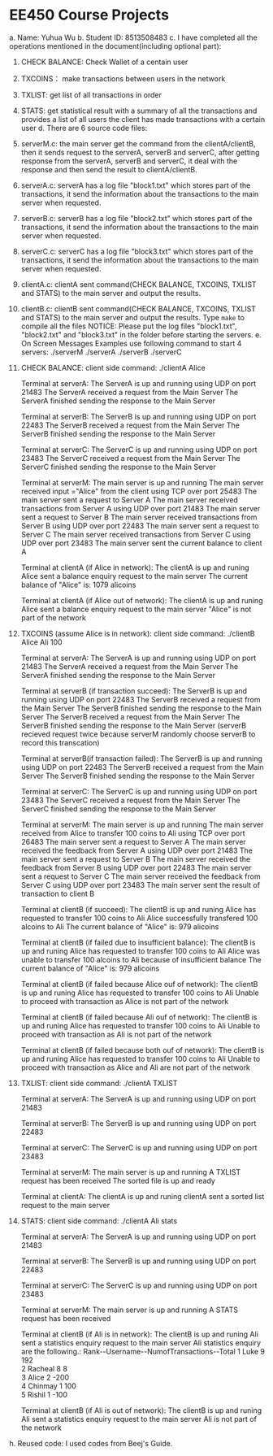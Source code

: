 # EE450 Course Projects

a. Name: Yuhua Wu
b. Student ID: 8513508483
c. I have completed all the operations mentioned in the document(including optional part):
   1. CHECK BALANCE: Check Wallet of a centain user
   2. TXCOINS： make transactions between users in the network
   3. TXLIST: get list of all transactions in order
   4. STATS: get statistical result with a summary of all the transactions and provides a list of all users the client has made transactions with a certain user
d. There are 6 source code files:
   1. serverM.c: the main server get the command from the clientA/clientB, then it sends request to the serverA, serverB and serverC, after getting response from the serverA, serverB and serverC, it deal with the response and then send the result to clientA/clientB.
   2. serverA.c: serverA has a log file "block1.txt" which stores part of the transactions, it send the information about the transactions to the main server when requested.
   3. serverB.c: serverB has a log file "block2.txt" which stores part of the transactions, it send the information about the transactions to the main server when requested.
   4. serverC.c: serverC has a log file "block3.txt" which stores part of the transactions, it send the information about the transactions to the main server when requested.
   5. clientA.c: clientA sent command(CHECK BALANCE, TXCOINS, TXLIST and STATS) to the main server and output the results.
   6. clientB.c: clientB sent command(CHECK BALANCE, TXCOINS, TXLIST and STATS) to the main server and output the results.
   Type `make` to compile all the files
   NOTICE: Please put the log files "block1.txt", "block2.txt" and "block3.txt" in the folder before starting the servers.
e. On Screen Messages Examples
   use following command to start 4 servers:
   ./serverM
   ./serverA
   ./serverB
   ./serverC
 1. CHECK BALANCE:
      client side command: ./clientA Alice

      Terminal at serverA:
      The ServerA is up and running using UDP on port 21483
      The ServerA received a request from the Main Server
      The ServerA finished sending the response to the Main Server

      Terminal at serverB:
      The ServerB is up and running using UDP on port 22483
      The ServerB received a request from the Main Server
      The ServerB finished sending the response to the Main Server

      Terminal at serverC:
      The ServerC is up and running using UDP on port 23483
      The ServerC received a request from the Main Server
      The ServerC finished sending the response to the Main Server

      Terminal at serverM:
      The main server is up and running
      The main server received input ="Alice" from the client using TCP over port 25483
      The main server sent a request to Server A
      The main server received transactions from Server A using UDP over port 21483
      The main server sent a request to Server B
      The main server received transactions from Server B using UDP over port 22483
      The main server sent a request to Server C
      The main server received transactions from Server C using UDP over port 23483
      The main server sent the current balance to client A

      Terminal at clientA (if Alice in network):
      The clientA is up and runing
      Alice sent a balance enquiry request to the main server
      The current balance of "Alice" is: 1079 alicoins
      
      Terminal at clientA (if Alice out of network):
      The clientA is up and runing
      Alice sent a balance enquiry request to the main server
      "Alice" is not part of the network
  
   2. TXCOINS (assume Alice is in network):
      client side command: ./clientB Alice Ali 100

      Terminal at serverA:
      The ServerA is up and running using UDP on port 21483
      The ServerA received a request from the Main Server
      The ServerA finished sending the response to the Main Server

      Terminal at serverB (if transaction succeed):
      The ServerB is up and running using UDP on port 22483
      The ServerB received a request from the Main Server
      The ServerB finished sending the response to the Main Server
      The ServerB received a request from the Main Server
      The ServerB finished sending the response to the Main Server
      (serverB recieved request twice because serverM randomly choose serverB to record this transcation)

      Terminal at serverB(if transaction failed):
      The ServerB is up and running using UDP on port 22483
      The ServerB received a request from the Main Server
      The ServerB finished sending the response to the Main Server

      Terminal at serverC:
      The ServerC is up and running using UDP on port 23483
      The ServerC received a request from the Main Server
      The ServerC finished sending the response to the Main Server

      Terminal at serverM:
      The main server is up and running
      The main server received from Alice to transfer 100 coins to Ali using TCP over port 26483
      The main server sent a request to Server A
      The main server received the feedback from Server A using UDP over port 21483
      The main server sent a request to Server B
      The main server received the feedback from Server B using UDP over port 22483
      The main server sent a request to Server C
      The main server received the feedback from Server C using UDP over port 23483
      The main server sent the result of transaction to client B

      Terminal at clientB (if succeed):
      The clientB is up and runing
      Alice has requested to transfer 100 coins to Ali
      Alice successfully transfered 100 alcoins to Ali
      The current balance of "Alice" is: 979 alicoins

      Terminal at clientB (if failed due to insufficient balance):
      The clientB is up and runing
      Alice has requested to transfer 100 coins to Ali
      Alice was unable to transfer 100 alcoins to Ali because of insufficient balance
      The current balance of "Alice" is: 979 alicoins

      Terminal at clientB (if failed because Alice ouf of network):
      The clientB is up and runing
      Alice has requested to transfer 100 coins to Ali
      Unable to proceed with transaction as Alice is not part of the network

      Terminal at clientB (if failed because Ali ouf of network):
      The clientB is up and runing
      Alice has requested to transfer 100 coins to Ali
      Unable to proceed with transaction as Ali is not part of the network

      Terminal at clientB (if failed because both ouf of network):
      The clientB is up and runing
      Alice has requested to transfer 100 coins to Ali
      Unable to proceed with transaction as Alice and Ali are not part of the network

   3. TXLIST:
      client side command: ./clientA TXLIST

      Terminal at serverA:
      The ServerA is up and running using UDP on port 21483

      Terminal at serverB:
      The ServerB is up and running using UDP on port 22483

      Terminal at serverC:
      The ServerC is up and running using UDP on port 23483

      Terminal at serverM:
      The main server is up and running
      A TXLIST request has been received
      The sorted file is up and ready

      Terminal at clientA:
      The clientA is up and runing
      clientA sent a sorted list request to the main server

   4. STATS:
      client side command: ./clientA Ali stats

      Terminal at serverA:
      The ServerA is up and running using UDP on port 21483

      Terminal at serverB:
      The ServerB is up and running using UDP on port 22483

      Terminal at serverC:
      The ServerC is up and running using UDP on port 23483

      Terminal at serverM:
      The main server is up and running
      A STATS request has been received

      Terminal at clientB (if Ali is in network):
      The clientB is up and runing
      Ali sent a statistics enquiry request to the main server
      Ali statistics enquiry are the following.:
      Rank--Username--NumofTransactions--Total
      1     Luke              9           192         
      2     Racheal           8           8           
      3     Alice             2           -200        
      4     Chinmay           1           100         
      5     Rishil            1           -100  

      Terminal at clientB (if Ali is out of network):
      The clientB is up and runing
      Ali sent a statistics enquiry request to the main server
      Ali is not part of the network


h. Reused code:
   I used codes from Beej's Guide.
      




   

